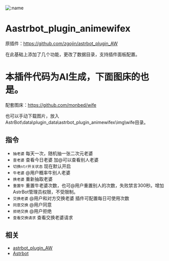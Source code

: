 ![:name](https://count.getloli.com/@astrbot_plugin_animewifex?name=astrbot_plugin_animewifex&theme=capoo-2&padding=7&offset=0&align=top&scale=1&pixelated=1&darkmode=auto)

# Aastrbot_plugin_animewifex

原插件：https://github.com/zgojin/astrbot_plugin_AW

在此基础上添加了几个功能，更改了数据目录，支持插件面板配置。

# 本插件代码为AI生成，下面图床的也是。 

配套图床：https://github.com/monbed/wife

也可以手动下载图片，放入AstrBot\data\plugin_data\astrbot_plugin_animewifex\img\wife目录。

## 指令 ##
- `抽老婆` 每天一次，随机抽一张二次元老婆
- `查老婆` 查看今日老婆 加@可以查看别人老婆
- `切换ntr开关状态` 现在默认开启
- `牛老婆` @用户概率牛别人老婆
- `换老婆` 重新抽取老婆
- `重置牛` 重置牛老婆次数，也可@用户重置别人的次数，失败禁言300秒。增加AstrBot管理员权限，不受限制。
- `交换老婆` @用户和对方交换老婆 插件可配置每日可使用次数
- `同意交换` @用户同意
- `拒绝交换` @用户拒绝
- `查看交换请求` 查看交换老婆请求

## 相关
- [astrbot_plugin_AW](https://github.com/zgojin/astrbot_plugin_AW)
- [Astrbot](https://astrbot.app/)
